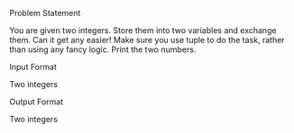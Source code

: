 Problem Statement

You are given two integers. Store them into two variables and exchange them. Can it get any easier! Make sure you use tuple to do the task, rather than using any fancy logic. Print the two numbers.

Input Format

Two integers

Output Format

Two integers

